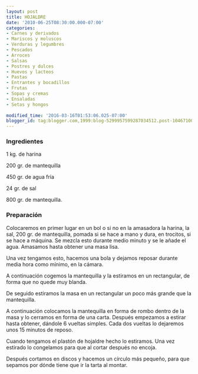 ```yaml
---
layout: post
title: HOJALDRE
date: '2010-06-25T08:30:00.000-07:00'
categories:
- Carnes y derivados
- Mariscos y moluscos
- Verduras y legumbres
- Pescados
- Arroces
- Salsas
- Postres y dulces
- Huevos y lacteos
- Pastas
- Entrantes y bocadillos
- Frutas
- Sopas y cremas
- Ensaladas
- Setas y hongos
 
modified_time: '2016-03-16T01:53:06.025-07:00'
blogger_id: tag:blogger.com,1999:blog-5299957599287034512.post-1046710073185679085
---
```


<h3>Ingredientes</h3>

1 kg. de harina

200 gr. de mantequilla

450 gr. de agua fría

24 gr. de sal

800 gr. de mantequilla.

<h3>Preparación</h3>

Colocaremos en primer lugar en un bol o si no en la amasadora la harina, la sal, 200 gr. de mantequilla, pomada si se hace a mano y dura, en trocitos, si se hace a máquina. Se mezcla esto durante medio minuto y se le añade el agua. Amasamos hasta obtener una masa lisa.

Una vez tengamos esto, hacemos una bola y dejamos reposar durante media hora como mínimo, en la cámara.

A continuación cogemos la mantequilla y la estiramos en un rectangular, de forma que no quede muy blanda.

De seguido estiramos la masa en un rectangular un poco más grande que la mantequilla.

A continuación colocamos la mantequilla en forma de rombo dentro de la masa y lo cerramos en forma de una carta. Después empezamos a estirar hasta obtener, dándole 6 vueltas simples. Cada dos vueltas lo dejaremos unos 15 minutos de reposo.

Cuando tengamos el plastón de hojaldre hecho lo estiramos. Una vez estirado lo congelamos para que al cortar después no encoja.

Después cortamos en discos y hacemos un círculo más pequeño, para que sepamos por dónde tiene que ir la tarta al montar.

